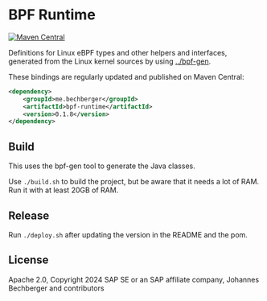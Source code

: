 BPF Runtime
================
[![Maven Central](https://img.shields.io/maven-central/v/me.bechberger/bpf-runtime)](https://search.maven.org/artifact/me.bechberger/bpf-runtime)

Definitions for Linux eBPF types and other helpers and interfaces,
generated from the Linux kernel sources by using [../bpf-gen](../bpf-gen).

These bindings are regularly updated and published on Maven Central:

```xml
<dependency>
    <groupId>me.bechberger</groupId>
    <artifactId>bpf-runtime</artifactId>
    <version>0.1.8</version>
</dependency>
```

Build
-----

This uses the bpf-gen tool to generate the Java classes.

Use `./build.sh` to build the project, but be aware that it needs a lot of RAM.
Run it with at least 20GB of RAM.

Release
-------

Run `./deploy.sh` after updating the version in the README and the pom.

License
-------
Apache 2.0, Copyright 2024 SAP SE or an SAP affiliate company, Johannes Bechberger and contributors